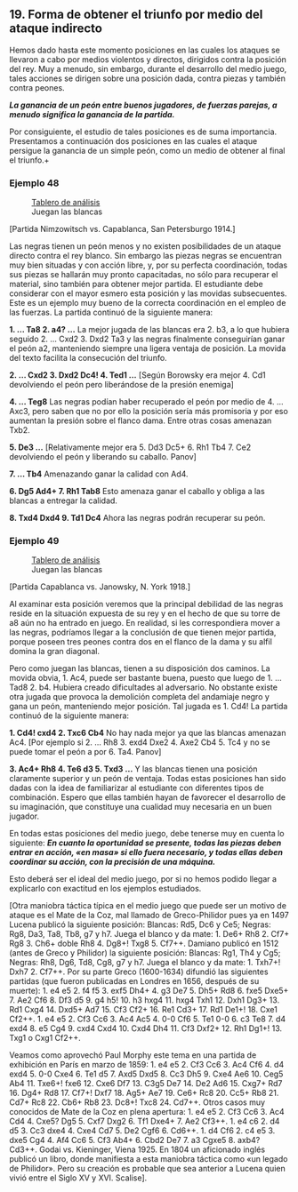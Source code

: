 ## 19. Forma de obtener el triunfo por medio del ataque indirecto

Hemos dado hasta este momento posiciones en las cuales los ataques se llevaron a
cabo por medios violentos y directos, dirigidos contra la posición del rey. Muy a
menudo, sin embargo, durante el desarrollo del medio juego, tales acciones se dirigen
sobre una posición dada, contra piezas y también contra peones.

***La ganancia de un peón entre buenos jugadores, de fuerzas parejas, a menudo
significa la ganancia de la partida.***

Por consiguiente, el estudio de tales posiciones es de suma importancia.
Presentamos a continuación dos posiciones en las cuales el ataque persigue la
ganancia de un simple peón, como un medio de obtener al final el triunfo.+

### Ejemplo 48

<figure>
    <chess-board
        position="2r1r1k1/2p2pbp/2ppq1p1/8/2n1P3/2N2P2/PPPBQ1PP/1R3RK1 w - - 0 1"
        orientation="white">
    </chess-board>
    <figcaption>
    <a href="https://lichess.org/analysis/2r1r1k1/2p2pbp/2ppq1p1/8/2n1P3/2N2P2/PPPBQ1PP/1R3RK1_w_-_-_0_1?color=white">Tablero de análisis</a>
    <br>
    Juegan las blancas
    </figcaption>
</figure>

[Partida Nimzowitsch vs. Capablanca, San Petersburgo 1914.]

Las negras tienen un peón menos y no existen posibilidades de un ataque directo
contra el rey blanco. Sin embargo las piezas negras se encuentran muy bien situadas y
con acción libre, y, por su perfecta coordinación, todas sus piezas se hallarán muy
pronto capacitadas, no sólo para recuperar el material, sino también para obtener
mejor partida. El estudiante debe considerar con el mayor esmero esta posición y las
movidas subsecuentes. Este es un ejemplo muy bueno de la correcta coordinación en
el empleo de las fuerzas. La partida continuó de la siguiente manera:

**1. … Ta8 2. a4? …**
La mejor jugada de las blancas era 2. b3, a lo que hubiera seguido 2. … Cxd2 3.
Dxd2 Ta3 y las negras finalmente conseguirían ganar el peón a2, manteniendo
siempre una ligera ventaja de posición. La movida del texto facilita la consecución
del triunfo.

**2. … Cxd2 3. Dxd2 Dc4! 4. Ted1 …**
[Según Borowsky era mejor 4. Cd1 devolviendo el peón pero liberándose
de la presión enemiga]

**4. … Teg8**
Las negras podían haber recuperado el peón por medio de 4. … Axc3, pero saben
que no por ello la posición sería más promisoria y por eso aumentan la presión sobre
el flanco dama. Entre otras cosas amenazan Txb2.

**5. De3 …**
[Relativamente mejor era 5. Dd3 Dc5+ 6. Rh1 Tb4 7. Ce2 devolviendo el
peón y liberando su caballo. Panov]

**7. … Tb4**
Amenazando ganar la calidad con Ad4.

**6. Dg5 Ad4+ 7. Rh1 Tab8**
Esto amenaza ganar el caballo y obliga a las blancas a entregar la calidad.

**8. Txd4 Dxd4 9. Td1 Dc4**
Ahora las negras podrán recuperar su peón.

### Ejemplo 49

<figure>
    <chess-board
        position="r4rk1/p3q1pp/1pb5/2pn1p2/8/3BPN2/PP2QPPP/2RR2K1 w - - 0 1"
        orientation="white">
    </chess-board>
    <figcaption>
    <a href="https://lichess.org/analysis/r4rk1/p3q1pp/1pb5/2pn1p2/8/3BPN2/PP2QPPP/2RR2K1_w_-_-_0_1?color=white">Tablero de análisis</a>
    <br>
    Juegan las blancas
    </figcaption>
</figure>

[Partida Capablanca vs. Janowsky, N. York 1918.]

Al examinar esta posición veremos que la principal debilidad de las negras reside
en la situación expuesta de su rey y en el hecho de que su torre de a8 aún no ha
entrado en juego. En realidad, si les correspondiera mover a las negras, podríamos
llegar a la conclusión de que tienen mejor partida, porque poseen tres peones contra
dos en el flanco de la dama y su alfil domina la gran diagonal.

Pero como juegan las blancas, tienen a su disposición dos caminos. La movida
obvia, 1. Ac4, puede ser bastante buena, puesto que luego de 1. … Tad8 2. b4.
Hubiera creado dificultades al adversario. No obstante existe otra jugada que provoca
la demolición completa del andamiaje negro y gana un peón, manteniendo mejor posición. Tal jugada es 1. Cd4! La partida continuó de la siguiente manera:

**1. Cd4! cxd4 2. Txc6 Cb4**
No hay nada mejor ya que las blancas amenazan Ac4.
[Por ejemplo si 2. … Rh8 3. exd4 Dxe2 4. Axe2 Cb4 5. Tc4 y no se puede
tomar el peón a por 6. Ta4. Panov]

**3. Ac4+ Rh8 4. Te6 d3 5. Txd3 …**
Y las blancas tienen una posición claramente superior y un peón de ventaja.
Todas estas posiciones han sido dadas con la idea de familiarizar al estudiante con
diferentes tipos de combinación. Espero que ellas también hayan de favorecer el
desarrollo de su imaginación, que constituye una cualidad muy necesaria en un buen
jugador.

En todas estas posiciones del medio juego, debe tenerse muy en cuenta lo
siguiente:
***En cuanto la oportunidad se presente, todas las piezas deben entrar en acción,
«en masa» si ello fuera necesario, y todas ellas deben coordinar su acción, con la
precisión de una máquina.***

Esto deberá ser el ideal del medio juego, por si no hemos podido llegar a
explicarlo con exactitud en los ejemplos estudiados.

[Otra maniobra táctica típica en el medio juego que puede ser un motivo de
ataque es el Mate de la Coz, mal llamado de Greco-Philidor pues ya en 1497 Lucena
publicó la siguiente posición: Blancas: Rd5, Dc6 y Ce5; Negras: Rg8, Da3, Ta8, Tb8,
g7 y h7. Juega el blanco y da mate: 1. De6+ Rh8 2. Cf7+ Rg8 3. Ch6+ doble Rh8 4.
Dg8+! Txg8 5. Cf7++. Damiano publicó en 1512 (antes de Greco y Philidor) la
siguiente posición: Blancas: Rg1, Th4 y Cg5; Negras: Rh8, Dg6, Td8, Cg8, g7 y h7.
Juega el blanco y da mate: 1. Txh7+! Dxh7 2. Cf7++. Por su parte Greco (1600-1634)
difundió las siguientes partidas (que fueron publicadas en Londres en 1656, después
de su muerte): 1. e4 e5 2. f4 f5 3. exf5 Dh4+ 4. g3 De7 5. Dh5+ Rd8 6. fxe5 Dxe5+ 7. Ae2 Cf6 8. Df3 d5 9. g4 h5! 10. h3 hxg4 11. hxg4 Txh1 12. Dxh1 Dg3+ 13. Rd1 Cxg4 14. Dxd5+ Ad7 15. Cf3 Cf2+ 16. Re1 Cd3+ 17. Rd1 De1+! 18. Cxe1 Cf2++. 1. e4 e5 2. Cf3 Cc6 3. Ac4 Ac5 4. 0-0 Cf6 5. Te1 0-0 6. c3 Te8 7. d4 exd4 8. e5 Cg4 9.
cxd4 Cxd4 10. Cxd4 Dh4 11. Cf3 Dxf2+ 12. Rh1 Dg1+! 13. Txg1 o Cxg1 Cf2++.

Veamos como aprovechó Paul Morphy este tema en una partida de exhibición en
París en marzo de 1859: 1. e4 e5 2. Cf3 Cc6 3. Ac4 Cf6 4. d4 exd4 5. 0-0 Cxe4 6.
Te1 d5 7. Axd5 Dxd5 8. Cc3 Dh5 9. Cxe4 Ae6 10. Ceg5 Ab4 11. Txe6+! fxe6 12.
Cxe6 Df7 13. C3g5 De7 14. De2 Ad6 15. Cxg7+ Rd7 16. Dg4+ Rd8 17. Cf7+! Dxf7 18. Ag5+ Ae7 19. Ce6+ Rc8 20. Cc5+ Rb8 21. Cd7+ Rc8 22. Cb6+ Rb8 23. Dc8+! Txc8 24. Cd7++. Otros casos muy conocidos de Mate de la Coz en plena apertura: 1.
e4 e5 2. Cf3 Cc6 3. Ac4 Cd4 4. Cxe5? Dg5 5. Cxf7 Dxg2 6. Tf1 Dxe4+ 7. Ae2
Cf3++. 1. e4 c6 2. d4 d5 3. Cc3 dxe4 4. Cxe4 Cd7 5. De2 Cgf6 6. Cd6++. 1. d4 Cf6 2. c4 e5 3. dxe5 Cg4 4. Af4 Cc6 5. Cf3 Ab4+ 6. Cbd2 De7 7. a3 Cgxe5 8. axb4? Cd3++. Godai vs. Kieninger, Viena 1925. En 1804 un aficionado inglés publicó un libro, donde manifiesta a esta maniobra táctica como «un legado de Philidor». Pero su
creación es probable que sea anterior a Lucena quien vivió entre el Siglo XV y XVI.
Scalise].
